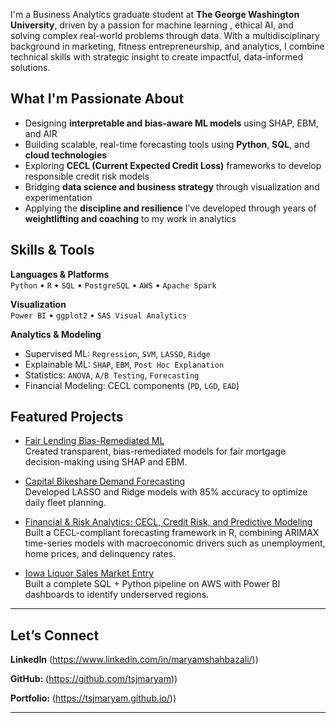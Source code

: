 
I'm a Business Analytics graduate student at **The George Washington University**, driven by a passion for  machine learning , ethical AI, and solving complex real-world problems through data. With a multidisciplinary background in marketing, fitness entrepreneurship, and analytics, I combine technical skills with strategic insight to create impactful, data-informed solutions.

##  What I'm Passionate About
- Designing **interpretable and bias-aware ML models** using SHAP, EBM, and AIR  
- Building scalable, real-time forecasting tools using **Python**, **SQL**, and **cloud technologies**  
- Exploring **CECL (Current Expected Credit Loss)** frameworks to develop responsible credit risk models  
- Bridging **data science and business strategy** through visualization and experimentation  
- Applying the **discipline and resilience** I’ve developed through years of **weightlifting and coaching** to my work in analytics

##  Skills & Tools

**Languages & Platforms**  
`Python` • `R` • `SQL` • `PostgreSQL` • `AWS` • `Apache Spark`

**Visualization**  
`Power BI` • `ggplot2` • `SAS Visual Analytics`

**Analytics & Modeling**  
- Supervised ML: `Regression`, `SVM`, `LASSO`, `Ridge`  
- Explainable ML: `SHAP`, `EBM`, `Post Hoc Explanation`  
- Statistics: `ANOVA`, `A/B Testing`, `Forecasting`  
- Financial Modeling: CECL components (`PD`, `LGD`, `EAD`)

## Featured Projects

- [Fair Lending Bias-Remediated ML](#)  
  Created transparent, bias-remediated models for fair mortgage decision-making using SHAP and EBM.

- [Capital Bikeshare Demand Forecasting](#)  
  Developed LASSO and Ridge models with 85% accuracy to optimize daily fleet planning.

- [Financial & Risk Analytics: CECL, Credit Risk, and Predictive Modeling](https://github.com/tsjmaryam/CECL_R/blob/main/README.md)  
  Built a CECL-compliant forecasting framework in R, combining ARIMAX time-series models with macroeconomic drivers such as unemployment, home prices, and delinquency rates.

- [Iowa Liquor Sales Market Entry](#)  
  Built a complete SQL + Python pipeline on AWS with Power BI dashboards to identify underserved regions.

---

## Let’s Connect  

**LinkedIn** (https://www.linkedin.com/in/maryamshahbazali/))  

**GitHub:** (https://github.com/tsjmaryam))  

**Portfolio:** (https://tsjmaryam.github.io/))


---


